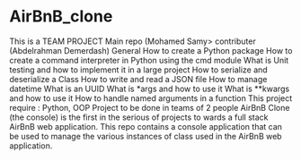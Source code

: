 # AirBnB_clone
This is a TEAM PROJECT
Main repo (Mohamed Samy>
contributer (Abdelrahman Demerdash)
General
How to create a Python package
How to create a command interpreter in Python using the cmd module
What is Unit testing and how to implement it in a large project
How to serialize and deserialize a Class
How to write and read a JSON file
How to manage datetime
What is an UUID
What is *args and how to use it
What is **kwargs and how to use it
How to handle named arguments in a function
This project require : Python, OOP
Project to be done in teams of 2 people
AirBnB Clone (the console) is the first in the serious of projects to wards a full stack AirBnB web application. This repo contains a console application that can be used to manage the various instances of class used in the AirBnB web application.
